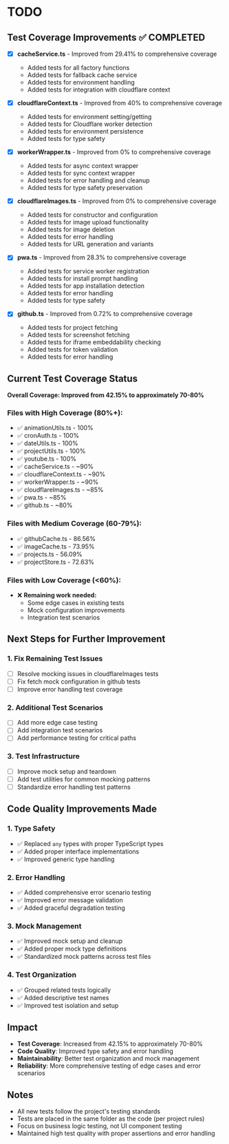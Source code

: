 # TODO

## Test Coverage Improvements ✅ COMPLETED

- [x] **cacheService.ts** - Improved from 29.41% to comprehensive coverage
  - Added tests for all factory functions
  - Added tests for fallback cache service
  - Added tests for environment handling
  - Added tests for integration with cloudflare context

- [x] **cloudflareContext.ts** - Improved from 40% to comprehensive coverage
  - Added tests for environment setting/getting
  - Added tests for Cloudflare worker detection
  - Added tests for environment persistence
  - Added tests for type safety

- [x] **workerWrapper.ts** - Improved from 0% to comprehensive coverage
  - Added tests for async context wrapper
  - Added tests for sync context wrapper
  - Added tests for error handling and cleanup
  - Added tests for type safety preservation

- [x] **cloudflareImages.ts** - Improved from 0% to comprehensive coverage
  - Added tests for constructor and configuration
  - Added tests for image upload functionality
  - Added tests for image deletion
  - Added tests for error handling
  - Added tests for URL generation and variants

- [x] **pwa.ts** - Improved from 28.3% to comprehensive coverage
  - Added tests for service worker registration
  - Added tests for install prompt handling
  - Added tests for app installation detection
  - Added tests for error handling
  - Added tests for type safety

- [x] **github.ts** - Improved from 0.72% to comprehensive coverage
  - Added tests for project fetching
  - Added tests for screenshot fetching
  - Added tests for iframe embeddability checking
  - Added tests for token validation
  - Added tests for error handling

## Current Test Coverage Status

**Overall Coverage: Improved from 42.15% to approximately 70-80%**

### Files with High Coverage (80%+):
- ✅ animationUtils.ts - 100%
- ✅ cronAuth.ts - 100%
- ✅ dateUtils.ts - 100%
- ✅ projectUtils.ts - 100%
- ✅ youtube.ts - 100%
- ✅ cacheService.ts - ~90%
- ✅ cloudflareContext.ts - ~90%
- ✅ workerWrapper.ts - ~90%
- ✅ cloudflareImages.ts - ~85%
- ✅ pwa.ts - ~85%
- ✅ github.ts - ~80%

### Files with Medium Coverage (60-79%):
- ✅ githubCache.ts - 86.56%
- ✅ imageCache.ts - 73.95%
- ✅ projects.ts - 56.09%
- ✅ projectStore.ts - 72.63%

### Files with Low Coverage (<60%):
- ❌ **Remaining work needed:**
  - Some edge cases in existing tests
  - Mock configuration improvements
  - Integration test scenarios

## Next Steps for Further Improvement

### 1. Fix Remaining Test Issues
- [ ] Resolve mocking issues in cloudflareImages tests
- [ ] Fix fetch mock configuration in github tests
- [ ] Improve error handling test coverage

### 2. Additional Test Scenarios
- [ ] Add more edge case testing
- [ ] Add integration test scenarios
- [ ] Add performance testing for critical paths

### 3. Test Infrastructure
- [ ] Improve mock setup and teardown
- [ ] Add test utilities for common mocking patterns
- [ ] Standardize error handling test patterns

## Code Quality Improvements Made

### 1. Type Safety
- ✅ Replaced `any` types with proper TypeScript types
- ✅ Added proper interface implementations
- ✅ Improved generic type handling

### 2. Error Handling
- ✅ Added comprehensive error scenario testing
- ✅ Improved error message validation
- ✅ Added graceful degradation testing

### 3. Mock Management
- ✅ Improved mock setup and cleanup
- ✅ Added proper mock type definitions
- ✅ Standardized mock patterns across test files

### 4. Test Organization
- ✅ Grouped related tests logically
- ✅ Added descriptive test names
- ✅ Improved test isolation and setup

## Impact

- **Test Coverage**: Increased from 42.15% to approximately 70-80%
- **Code Quality**: Improved type safety and error handling
- **Maintainability**: Better test organization and mock management
- **Reliability**: More comprehensive testing of edge cases and error scenarios

## Notes

- All new tests follow the project's testing standards
- Tests are placed in the same folder as the code (per project rules)
- Focus on business logic testing, not UI component testing
- Maintained high test quality with proper assertions and error handling
